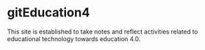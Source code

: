 # gitEducation4

This site is established to take notes and reflect activities related to educational technology towards education 4.0.
